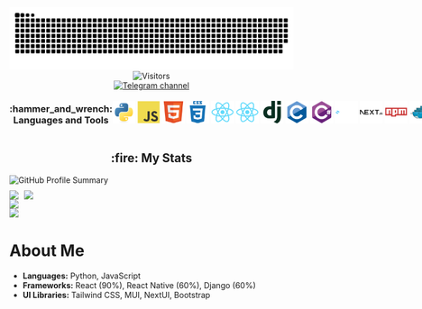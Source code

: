 <div align="center">
  <div align="center">
    <img src="https://raw.githubusercontent.com/1999AZZAR/1999AZZAR/readme/resources/img/grid-snake.svg" alt="snake" />
  </div>
  <img alt="Visitors" src="https://komarev.com/ghpvc/?username=Parsa5436&label=Profile%20Visits&style=for-the-badge" />
  <br>
  <a href="https://t.me/Parsa5436">
    <img src="https://img.shields.io/endpoint?url=https://runkit.io/damiankrawczyk/telegram-badge/branches/master?url=https://t.me/Parsa5436&style=for-the-badge" alt="Telegram channel">
  </a>
</div>

<div align="center" style="display: flex; align-items: center;">
  <h3>:hammer_and_wrench: Languages and Tools</h3>
  <img src="https://github.com/devicons/devicon/blob/master/icons/python/python-original.svg" title="Python" alt="Python" width="40" height="40"/>&nbsp;
  <img src="https://github.com/devicons/devicon/blob/master/icons/javascript/javascript-original.svg" title="JavaScript" alt="JavaScript" width="40" height="40"/>&nbsp;
  <img src="https://github.com/devicons/devicon/blob/master/icons/html5/html5-original.svg" title="HTML5" alt="HTML" width="40" height="40"/>&nbsp;
  <img src="https://github.com/devicons/devicon/blob/master/icons/css3/css3-plain-wordmark.svg" title="CSS3" alt="CSS" width="40" height="40"/>&nbsp;
  <img src="https://github.com/devicons/devicon/blob/master/icons/react/react-original.svg" title="React" alt="React" width="40" height="40"/>&nbsp;
  <img src="https://github.com/devicons/devicon/blob/master/icons/react/react-original.svg" title="React Native" alt="React Native" width="40" height="40"/>&nbsp;
  <img src="https://github.com/devicons/devicon/blob/master/icons/django/django-plain.svg" title="Django" alt="Django" width="40" height="40"/>&nbsp;
  <img src="https://github.com/devicons/devicon/blob/master/icons/c/c-original.svg" title="C" alt="C" width="40" height="40"/>&nbsp;
  <img src="https://github.com/devicons/devicon/blob/master/icons/csharp/csharp-original.svg" title="C#" alt="C#" width="40" height="40"/>&nbsp;
  <img src="https://github.com/devicons/devicon/blob/master/icons/tailwindcss/tailwindcss-original-wordmark.svg" title="Tailwind CSS" alt="Tailwind CSS" width="40" height="40"/>&nbsp;
  <img src="https://github.com/devicons/devicon/blob/master/icons/nextjs/nextjs-original-wordmark.svg" title="NextUI" alt="NextUI" width="40" height="40"/>&nbsp;
  <img src="https://github.com/devicons/devicon/blob/master/icons/npm/npm-original-wordmark.svg" title="NPM" alt="NPM" width="40" height="40"/>&nbsp;
  <img src="https://github.com/devicons/devicon/blob/master/icons/docker/docker-original.svg" title="Docker" alt="Docker" width="40" height="40"/>&nbsp;
  <img src="https://github.com/devicons/devicon/blob/master/icons/bootstrap/bootstrap-original-wordmark.svg" title="Bootstrap" alt="Bootstrap" width="40" height="40"/>&nbsp;
  <img src="https://github.com/devicons/devicon/blob/master/icons/materialui/materialui-original.svg" title="MUI" alt="MUI" width="40" height="40"/>&nbsp;
</div>

<div id="stats" align="center" style="display: flex; flex-direction: column;">
  <h2>:fire: My Stats</h2>
  <a style="display: flex; align-items: center;">
    <img src="https://github-profile-summary-cards.vercel.app/api/cards/profile-details?username=Parsa5436&theme=dark" alt="GitHub Profile Summary" style="margin-bottom: 10px;" />
  </a>
  <a style="display: flex;">
    <img src="https://github-profile-summary-cards.vercel.app/api/cards/repos-per-language?username=Parsa5436&theme=dark" style="margin-right: 10px;">
    <img src="https://github-profile-summary-cards.vercel.app/api/cards/stats?username=Parsa5436&theme=dark">
  </a>
  <a style="display: flex; align-items: center;">
    <img src="https://github-readme-stats.vercel.app/api/top-langs/?username=Parsa5436&layout=compact&theme=dark">
  </a>
</div>

<!--horizontal divider(gradiant)-->
<img src="https://user-images.githubusercontent.com/73097560/115834477-dbab4500-a447-11eb-908a-139a6edaec5c.gif">

# About Me

- **Languages:** Python, JavaScript
- **Frameworks:** React (90%), React Native (60%), Django (60%)
- **UI Libraries:** Tailwind CSS, MUI, NextUI, Bootstrap
